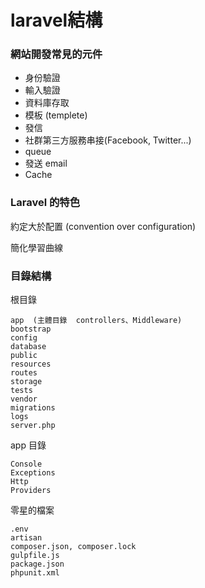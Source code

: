
# laravel結構

### 網站開發常見的元件

  - 身份驗證
  - 輸入驗證
  - 資料庫存取
  - 模板 (templete)
  - 發信
  - 社群第三方服務串接(Facebook, Twitter...)
  - queue
  - 發送 email
  - Cache

### Laravel 的特色

約定大於配置 (convention over configuration)

簡化學習曲線

### 目錄結構
根目錄

    app  (主體目錄  controllers、Middleware)
    bootstrap
    config
    database
    public
    resources
    routes
    storage
    tests
    vendor
    migrations
    logs
    server.php
    
app 目錄

    Console
    Exceptions
    Http
    Providers
    
零星的檔案

    .env
    artisan
    composer.json, composer.lock
    gulpfile.js
    package.json
    phpunit.xml
